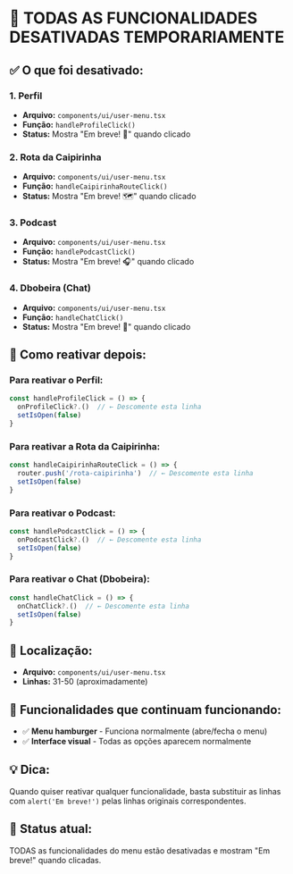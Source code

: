 # 🚀 TODAS AS FUNCIONALIDADES DESATIVADAS TEMPORARIAMENTE

## ✅ **O que foi desativado:**

### 1. **Perfil**
- **Arquivo:** `components/ui/user-menu.tsx`
- **Função:** `handleProfileClick()`
- **Status:** Mostra "Em breve! 👤" quando clicado

### 2. **Rota da Caipirinha**
- **Arquivo:** `components/ui/user-menu.tsx`
- **Função:** `handleCaipirinhaRouteClick()`
- **Status:** Mostra "Em breve! 🗺️" quando clicado

### 3. **Podcast**
- **Arquivo:** `components/ui/user-menu.tsx`
- **Função:** `handlePodcastClick()`
- **Status:** Mostra "Em breve! 🎧" quando clicado

### 4. **Dbobeira (Chat)**
- **Arquivo:** `components/ui/user-menu.tsx`
- **Função:** `handleChatClick()`
- **Status:** Mostra "Em breve! 🚀" quando clicado

## 🔄 **Como reativar depois:**

### Para reativar o Perfil:
```typescript
const handleProfileClick = () => {
  onProfileClick?.()  // ← Descomente esta linha
  setIsOpen(false)
}
```

### Para reativar a Rota da Caipirinha:
```typescript
const handleCaipirinhaRouteClick = () => {
  router.push('/rota-caipirinha')  // ← Descomente esta linha
  setIsOpen(false)
}
```

### Para reativar o Podcast:
```typescript
const handlePodcastClick = () => {
  onPodcastClick?.()  // ← Descomente esta linha
  setIsOpen(false)
}
```

### Para reativar o Chat (Dbobeira):
```typescript
const handleChatClick = () => {
  onChatClick?.()  // ← Descomente esta linha
  setIsOpen(false)
}
```

## 📍 **Localização:**
- **Arquivo:** `components/ui/user-menu.tsx`
- **Linhas:** 31-50 (aproximadamente)

## 🎯 **Funcionalidades que continuam funcionando:**
- ✅ **Menu hamburger** - Funciona normalmente (abre/fecha o menu)
- ✅ **Interface visual** - Todas as opções aparecem normalmente

## 💡 **Dica:**
Quando quiser reativar qualquer funcionalidade, basta substituir as linhas com `alert('Em breve!')` pelas linhas originais correspondentes.

## 🚀 **Status atual:**
TODAS as funcionalidades do menu estão desativadas e mostram "Em breve!" quando clicadas.
